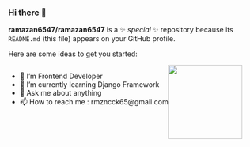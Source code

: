 ### Hi there 👋


**ramazan6547/ramazan6547** is a ✨ _special_ ✨ repository because its `README.md` (this file) appears on your GitHub profile.

Here are some ideas to get you started:

<div style="display:flex; ">
 
   <div>
     <ul>
      <li>🔭 I’m Frontend Developer</li>
      <li>🌱 I’m currently learning Django Framework</li>
      <li> 💬 Ask me about anything</li>
      <li>📫 How to reach me : rmzncck65@gmail.com </li>
    </ul>
   </div>
  <img width="150px" src="https://www.interviewbit.com/blog/wp-content/uploads/2021/06/What-is-Full-Stack-Developer.png">

</div>

